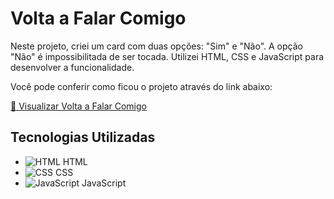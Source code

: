 # Volta a Falar Comigo

Neste projeto, criei um card com duas opções: "Sim" e "Não". A opção "Não" é impossibilitada de ser tocada. Utilizei HTML, CSS e JavaScript para desenvolver a funcionalidade.

Você pode conferir como ficou o projeto através do link abaixo:

[🔗 Visualizar Volta a Falar Comigo](https://silvakwan1.github.io/botao-yes-or-not/)

## Tecnologias Utilizadas

- ![HTML](https://img.shields.io/badge/HTML5-E34F26?style=flat-square&logo=html5&logoColor=white) HTML
- ![CSS](https://img.shields.io/badge/CSS3-1572B6?style=flat-square&logo=css3&logoColor=white) CSS
- ![JavaScript](https://img.shields.io/badge/JavaScript-F7DF1E?style=flat-square&logo=javascript&logoColor=black) JavaScript

